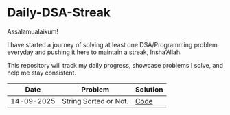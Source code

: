 # Daily-DSA-Streak
Assalamualaikum!

I have started a journey of solving at least one DSA/Programming problem everyday and pushing it here to maintain a streak, Insha’Allah.

This repository will track my daily progress, showcase problems I solve, and help me stay consistent.

| Date       | Problem                               | Solution                                           |
| ---------- | -------------------------             | ---------------------------------------------------|
| 14-09-2025 | String Sorted or Not.                 |[Code](./Strings/isSorted.cpp)                    |




